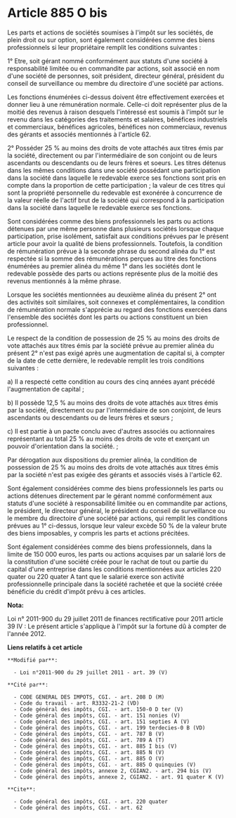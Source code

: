 # Article 885 O bis

Les parts et actions de sociétés soumises à l'impôt sur les sociétés, de plein droit ou sur option, sont également
considérées comme des biens professionnels si leur propriétaire remplit les conditions suivantes : 

1° Etre, soit gérant nommé conformément aux statuts d'une société à responsabilité limitée ou en commandite par actions, soit
associé en nom d'une société de personnes, soit président, directeur général, président du conseil de surveillance ou membre
du directoire d'une société par actions. 

Les fonctions énumérées ci-dessus doivent être effectivement exercées et donner lieu à une rémunération normale. Celle-ci
doit représenter plus de la moitié des revenus à raison desquels l'intéressé est soumis à l'impôt sur le revenu dans les
catégories des traitements et salaires, bénéfices industriels et commerciaux, bénéfices agricoles, bénéfices non commerciaux,
revenus des gérants et associés mentionnés à l'article 62. 

2° Posséder 25 % au moins des droits de vote attachés aux titres émis par la société, directement ou par l'intermédiaire de
son conjoint ou de leurs ascendants ou descendants ou de leurs frères et soeurs. Les titres détenus dans les mêmes conditions
dans une société possédant une participation dans la société dans laquelle le redevable exerce ses fonctions sont pris en
compte dans la proportion de cette participation ; la valeur de ces titres qui sont la propriété personnelle du redevable est
exonérée à concurrence de la valeur réelle de l'actif brut de la société qui correspond à la participation dans la société
dans laquelle le redevable exerce ses fonctions. 

Sont considérées comme des biens professionnels les parts ou actions détenues par une même personne dans plusieurs sociétés
lorsque chaque participation, prise isolément, satisfait aux conditions prévues par le présent article pour avoir la qualité
de biens professionnels. Toutefois, la condition de rémunération prévue à la seconde phrase du second alinéa du 1° est
respectée si la somme des rémunérations perçues au titre des fonctions énumérées au premier alinéa du même 1° dans les
sociétés dont le redevable possède des parts ou actions représente plus de la moitié des revenus mentionnés à la même phrase.

Lorsque les sociétés mentionnées au deuxième alinéa du présent 2° ont des activités soit similaires, soit connexes et
complémentaires, la condition de rémunération normale s'apprécie au regard des fonctions exercées dans l'ensemble des
sociétés dont les parts ou actions constituent un bien professionnel.

Le respect de la condition de possession de 25 % au moins des droits de vote attachés aux titres émis par la société prévue
au premier alinéa du présent 2° n'est pas exigé après une augmentation de capital si, à compter de la date de cette dernière,
le redevable remplit les trois conditions suivantes :

a) Il a respecté cette condition au cours des cinq années ayant précédé l'augmentation de capital ;

b) Il possède 12,5 % au moins des droits de vote attachés aux titres émis par la société, directement ou par l'intermédiaire
de son conjoint, de leurs ascendants ou descendants ou de leurs frères et sœurs ;

c) Il est partie à un pacte conclu avec d'autres associés ou actionnaires représentant au total 25 % au moins des droits de
vote et exerçant un pouvoir d'orientation dans la société. ;

Par dérogation aux dispositions du premier alinéa, la condition de possession de 25 % au moins des droits de vote attachés
aux titres émis par la société n'est pas exigée des gérants et associés visés à l'article 62. 

Sont également considérées comme des biens professionnels les parts ou actions détenues directement par le gérant nommé
conformément aux statuts d'une société à responsabilité limitée ou en commandite par actions, le président, le directeur
général, le président du conseil de surveillance ou le membre du directoire d'une société par actions, qui remplit les
conditions prévues au 1° ci-dessus, lorsque leur valeur excède 50 % de la valeur brute des biens imposables, y compris les
parts et actions précitées. 

Sont également considérées comme des biens professionnels, dans la limite de 150 000 euros, les parts ou actions acquises par
un salarié lors de la constitution d'une société créée pour le rachat de tout ou partie du capital d'une entreprise dans les
conditions mentionnées aux articles 220 quater ou 220 quater A tant que le salarié exerce son activité professionnelle
principale dans la société rachetée et que la société créée bénéficie du crédit d'impôt prévu à ces articles.

**Nota:**

Loi n° 2011-900 du 29 juillet 2011 de finances rectificative pour 2011 article 39 IV : Le présent article s'applique à
l'impôt sur la fortune dû à compter de l'année 2012.

**Liens relatifs à cet article**

	**Modifié par**:

	  - Loi n°2011-900 du 29 juillet 2011 - art. 39 (V)

	**Cité par**:

	  - CODE GENERAL DES IMPOTS, CGI. - art. 208 D (M)
	  - Code du travail - art. R3332-21-2 (VD)
	  - Code général des impôts, CGI. - art. 150-0 D ter (V)
	  - Code général des impôts, CGI. - art. 151 nonies (V)
	  - Code général des impôts, CGI. - art. 151 septies A (V)
	  - Code général des impôts, CGI. - art. 199 terdecies-0 B (VD)
	  - Code général des impôts, CGI. - art. 787 B (V)
	  - Code général des impôts, CGI. - art. 789 A (T)
	  - Code général des impôts, CGI. - art. 885 I bis (V)
	  - Code général des impôts, CGI. - art. 885 N (V)
	  - Code général des impôts, CGI. - art. 885 O (V)
	  - Code général des impôts, CGI. - art. 885 O quinquies (V)
	  - Code général des impôts, annexe 2, CGIAN2. - art. 294 bis (V)
	  - Code général des impôts, annexe 2, CGIAN2. - art. 91 quater K (V)

	**Cite**:

	  - Code général des impôts, CGI. - art. 220 quater
	  - Code général des impôts, CGI. - art. 62
